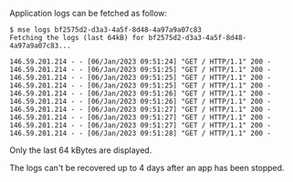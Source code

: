 
Application logs can be fetched as follow:

```console
$ mse logs bf2575d2-d3a3-4a5f-8d48-4a97a9a07c83
Fetching the logs (last 64kB) for bf2575d2-d3a3-4a5f-8d48-4a97a9a07c83...

146.59.201.214 - - [06/Jan/2023 09:51:24] "GET / HTTP/1.1" 200 -
146.59.201.214 - - [06/Jan/2023 09:51:25] "GET / HTTP/1.1" 200 -
146.59.201.214 - - [06/Jan/2023 09:51:25] "GET / HTTP/1.1" 200 -
146.59.201.214 - - [06/Jan/2023 09:51:25] "GET / HTTP/1.1" 200 -
146.59.201.214 - - [06/Jan/2023 09:51:26] "GET / HTTP/1.1" 200 -
146.59.201.214 - - [06/Jan/2023 09:51:26] "GET / HTTP/1.1" 200 -
146.59.201.214 - - [06/Jan/2023 09:51:27] "GET / HTTP/1.1" 200 -
146.59.201.214 - - [06/Jan/2023 09:51:27] "GET / HTTP/1.1" 200 -
146.59.201.214 - - [06/Jan/2023 09:51:27] "GET / HTTP/1.1" 200 -
146.59.201.214 - - [06/Jan/2023 09:51:28] "GET / HTTP/1.1" 200 -
```

Only the last 64 kBytes are displayed.

The logs can't be recovered up to 4 days after an app has been stopped.
